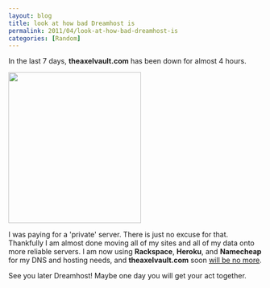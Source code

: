 ```yaml
---
layout: blog
title: look at how bad Dreamhost is
permalink: 2011/04/look-at-how-bad-dreamhost-is
categories: [Random]
---
```


In the last 7 days, <strong>theaxelvault.com</strong> has been down for almost 4 hours.
<div>
<a href="http://blog.kristeraxel.com/wp-content/uploads/2011/04/axelvault-downtime1.png"><img src="http://blog.kristeraxel.com/wp-content/uploads/2011/04/axelvault-downtime1-263x300.png" alt="" title="axelvault-downtime" width="263" height="300" class="aligncenter size-medium wp-image-983" /></a>
</div>

I was paying for a 'private' server. There is just no excuse for that. Thankfully I am almost done moving all of my sites and all of my data onto more reliable servers. I am now using <strong>Rackspace</strong>, <strong>Heroku</strong>, and <strong>Namecheap</strong> for my DNS and hosting needs, and <strong>theaxelvault.com</strong> soon <a href="http://blog.kristeraxel.com/2011/03/the-end-of-theaxelvault-com/">will be no more</a>.

See you later Dreamhost! Maybe one day you will get your act together.
